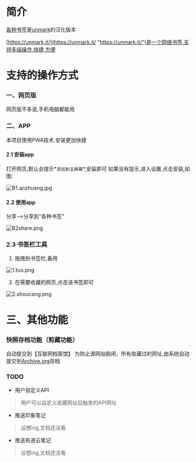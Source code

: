 # 简介
[各种书签](https://bookmark.gezhong.vip/ "各种书签")是[unmark](https://github.com/cdevroe/unmark "unmark")的汉化版本

[https://unmark.it/](https://unmark.it/ "https://unmark.it/")是一个网络书签,支持多端操作,快捷,方便

# 支持的操作方式
### 一、网页版
网页版不多说,手机电脑都能用

### 二、APP
本项目使用PWA技术,安装更加快捷

#### 2.1 安装app
打开网页,默认会提示*`添加到主屏幕`*,安装即可
如果没有提示,进入设置,点击安装,如图:

![B1.anzhuang.jpg](https://i.loli.net/2020/11/11/WRkF2UtnliHSfym.jpg)

#### 2.2 使用app
分享-->分享到"各种书签"

![B2share.png](https://i.loli.net/2020/11/11/xaUgdhvQule4Gw1.png)

### 2.3 书签栏工具

1. 拖拽到书签栏,备用

![1.tuo.png](https://i.loli.net/2020/11/11/rBkzI16tGdiOHVZ.png)

2. 在需要收藏的网页,点击该书签即可

![2.shoucang.png](https://i.loli.net/2020/11/11/Tm4Lcby7advMIrJ.png)
# 三、其他功能

### 快照存档功能（剪藏功能）
自动提交到【互联网档案馆】
为防止源网站倒闭，所有收藏过的网址,由系统自动提交到[Archive.org](https://archive.org/ "Archive.org")存档

### TODO
* 用户自定义API
> 用户可以自定义收藏网址后触发的API网址
* 推送印象笔记
> 设想ing,文档还没看
* 推送有道云笔记
> 设想ing,文档还没看



